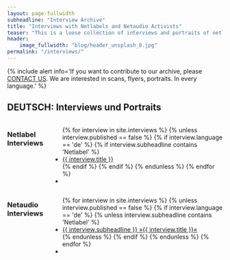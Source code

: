 ```yaml
---
layout: page-fullwidth
subheadline: "Interview Archive"
title: "Interviews with Netlabels and Netaudio Activists"
teaser: "This is a loose collection of interviews and portraits of netlabels and netaudio artists and activists."
header:
    image_fullwidth: "blog/header_unsplash_8.jpg"
permalink: "/interviews/"
---
```

{% include alert info='If you want to contribute to our archive, please <a href="http://netlabels.org/contact/">CONTACT US</a>. We are interested in scans, flyers, portraits. In every language.' %}



## DEUTSCH: Interviews und Portraits



<div class="row">
<div class="medium-6 columns" markdown="1">

### Netlabel Interviews

<ul class="side-nav">
  {% for interview in site.interviews %}
    {% unless interview.published == false %}
        {% if interview.language == 'de' %}
        {% if interview.subheadline contains 'Netlabel' %}
            <li><a href="{{ site.url }}{{ interview.url }}">{{ interview.title }}</a></li>
        {% endif %}
        {% endif %}
    {% endunless %}
  {% endfor %}
  <li>&nbsp;</li>
</ul>


</div><!-- /.medium-6.columns -->
<div class="medium-6 columns" markdown="1">


### Netaudio Interviews

<ul class="side-nav">
  {% for interview in site.interviews %}
    {% unless interview.published == false %}
        {% if interview.language == 'de' %}
        {% unless interview.subheadline contains 'Netlabel' %}
            <li><a href="{{ site.url }}{{ interview.url }}"><span class="subheader">{{ interview.subheadline }}</span> »{{ interview.title }}«</a></li>
        {% endunless %}
        {% endif %}
    {% endunless %}
  {% endfor %}
  <li>&nbsp;</li>
</ul>


</div><!-- /.medium-6.columns -->
</div><!-- /.row -->




